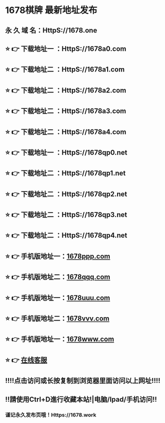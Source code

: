 # 1678棋牌 最新地址发布 
## 永 久 域 名：HttpS://1678.one
## ⭐️ 👉 下载地址一 ：HttpS://1678a0.com
## ⭐️ 👉 下载地址二 ：HttpS://1678a1.com
## ⭐️ 👉 下载地址二 ：HttpS://1678a2.com
## ⭐️ 👉 下载地址二 ：HttpS://1678a3.com
## ⭐️ 👉 下载地址二 ：HttpS://1678a4.com
## ⭐️ 👉 下载地址一 ：HttpS://1678qp0.net
## ⭐️ 👉 下载地址二 ：HttpS://1678qp1.net
## ⭐️ 👉 下载地址二 ：HttpS://1678qp2.net
## ⭐️ 👉 下载地址二 ：HttpS://1678qp3.net
## ⭐️ 👉 下载地址二 ：HttpS://1678qp4.net
## ⭐️ 👉 手机版地址一：<a href="https://www.1678ppp.com">1678ppp.com</a>
## ⭐️ 👉 手机版地址二：<a href="https://www.1678qqq.com">1678qqq.com</a>
## ⭐️ 👉 手机版地址一：<a href="https://www.1678uuu.com">1678uuu.com</a>
## ⭐️ 👉 手机版地址二：<a href="https://www.1678vvv.com">1678vvv.com</a>
## ⭐️ 👉 手机版地址一：<a href="https://www.1678www.com">1678www.com</a>
## ⭐️ 👉  <a href="https://dictum.tucocoon.com/chat/chatClient/chatbox.jsp?companyID=80000856&configID=38&h=866d89e5866d890daf2104b5bd2932e8&ts=1582694432">在线客服</a>
## ‼️‼️点击访问或长按复制到浏览器里面访问以上网址‼️‼️
## ‼️請使用Ctrl+D進行收藏本站!|电脑/Ipad/手机访问‼️
### 谨记永久发布页哦！Https://1678.work
